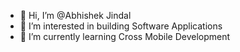 - 👋 Hi, I’m @Abhishek Jindal
- 👀 I’m interested in building Software Applications
- 🌱 I’m currently learning Cross Mobile Development

<!---
AbhishekJindal1997/AbhishekJindal1997 is a ✨ special ✨ repository because its `README.md` (this file) appears on your GitHub profile.
You can click the Preview link to take a look at your changes.
--->
